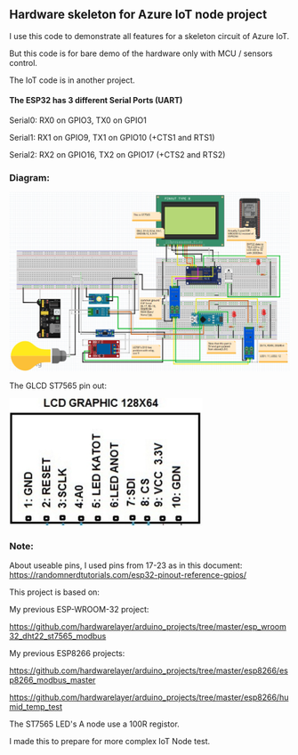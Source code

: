 ## Hardware skeleton for Azure IoT node project

I use this code to demonstrate all features for a skeleton circuit of Azure IoT.

But this code is for bare demo of the hardware only with MCU / sensors control.

The IoT code is in another project.

#### The ESP32 has 3 different Serial Ports (UART)

Serial0: RX0 on GPIO3, TX0 on GPIO1

Serial1: RX1 on GPIO9, TX1 on GPIO10 (+CTS1 and RTS1)

Serial2: RX2 on GPIO16, TX2 on GPIO17 (+CTS2 and RTS2)

### Diagram:

![Diagram](diagram1.PNG)

The GLCD ST7565 pin out:

![ST7565](glcd_pinout.PNG)

### Note: 

About useable pins, I used pins from 17-23 as in this document: https://randomnerdtutorials.com/esp32-pinout-reference-gpios/

This project is based on:

My previous ESP-WROOM-32 project:

https://github.com/hardwarelayer/arduino_projects/tree/master/esp_wroom32_dht22_st7565_modbus

My previous ESP8266 projects: 

https://github.com/hardwarelayer/arduino_projects/tree/master/esp8266/esp8266_modbus_master

https://github.com/hardwarelayer/arduino_projects/tree/master/esp8266/humid_temp_test

The ST7565 LED's A node use a 100R registor.

I made this to prepare for more complex IoT Node test.